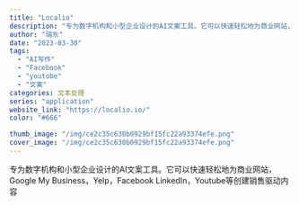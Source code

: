 ```yaml
---
title: "Localio"
description: "专为数字机构和小型企业设计的AI文案工具。它可以快速轻松地为商业网站，Google My Business，Yelp，F"
author: "瑞东"
date: "2023-03-30"
tags:
  - "AI写作"
  - "Facebook"
  - "youtobe"
  - "文案"
categories: 文本处理
series: "application"
website_link: "https://localio.io/"
color: "#666"

thumb_image: "/img/ce2c35c630b0929bf15fc22a93374efe.png"
cover_image: "/img/ce2c35c630b0929bf15fc22a93374efe.png"
---
```


专为数字机构和小型企业设计的AI文案工具。它可以快速轻松地为商业网站，Google My Business，Yelp，Facebook LinkedIn，Youtube等创建销售驱动内容 